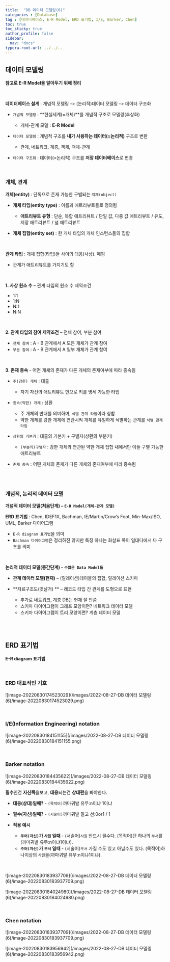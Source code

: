```yaml
---
title:  "DB 데이터 모델링(6)"
categories : [Database]
tag : [데이터베이스, E-R Model, ERD 표기법, I/E, Barker, Chen]
toc: true
toc_sticky: true
author_profile: false
sidebar:
  nav: "docs"
typora-root-url: ../../..
---
```




## 데이터 모델링

**참고로 E-R Model을 알아두기 위해 정리**

<br>

**데이터베이스 설계** : 개념적 모델링 -> (논리적)데이터 모델링 -> 데이터 구조화

* `개념적 모델링` : **현실세계(=개체)**를 개념적 구조로 모델링(추상화)
  * 개체-관계 모델 : **E-R Model**

* `데이터 모델링` : 개념적 구조를 **내가 사용하는 데이터(=논리적)** 구조로 변환
  * 관계, 네트워크, 계층, 객체, 객체-관계

* `데이터 구조화` : 데이터(=논리적) 구조를 **저장 데이터베이스**로 변경

<br>

### 개체, 관계

**개체(entity)** : 단독으로 존재 가능한 구별되는 `객체(object)`

* **개체 타입(entity type)** : 이름과 애트리뷰트들로 정의됨
  * **애트리뷰트 유형** : 단순, 복합 애트리뷰트 / 단일 값, 다중 값 애트리뷰트 / 유도, 저장 애트리뷰트 / 널 애트리뷰트

* **개체 집합(entity set)** : 한 개체 타입의 개체 인스턴스들의 집합

<br>

**관계 타입** : 개체 집합(타입)들 사이의 대응(사상). 매핑

* 관계가 애트리뷰트를 가지기도 함

<br>

**1. 사상 원소 수** – 관계 타입의 원소 수 제약조건

* 1:1
* 1:N
* N:1
* N:N

<br>

**2. 관계 타입의 참여 제약조건** – 전체 참여, 부분 참여

* `전체 참여` : A - B 관계에서 A 모든 개체가 관계 참여
* `부분 참여` : A - B 관계에서 A 일부 개체가 관계 참여

<br>

**3. 존재 종속** - 어떤 개체의 존재가 다른 개체의 존재여부에 따라 종속됨

* `주(강한) 개체` : 대출
  * 자기 자신의 애트리뷰트 만으로 키를 명세 가능한 타입
* `종속(약한) 개체` : 상환
  * 주 개체의 반대를 의미하며, `식별 관계 타입`이라 칭함
  * 약한 개체를 강한 개체에 연관시켜 개체를 유일하게 식별하는 관계를 `식별 관계 타입`

* `상환의 기본키` : 대출의 기본키 + 구별자(상환의 부분키)
  * `(부분키)구별자` : 강한 개체와 연관된 약한 개체 집합 내에서만 이들 구별 가능한 애트리뷰트

* `존재 종속` : 어떤 개체의 존재가 다른 개체의 존재여부에 따라 종속됨

<br><br>

### 개념적, 논리적 데이터 모델

**개념적 데이터 모델(처음단계) – `E-R Model(개체-관계 모델)`**

**ERD 표기법** : Chen, IDEF1X, Bachman, IE/Martin/Crow’s Foot, Min-Max/ISO, UML, Barker 다이어그램

* `E-R diagram 표기법`을 의미
* `Bachman 다이어그램`은 정리하진 않지만 특징 하나는 화살표 쪽이 일대다에서 다 구조를 의미

<br>

**논리적 데이터 모델(중간단계) - `수많은 Data Model들`**

* **관계 데이터 모델(현재)** – (릴레이션)테이블의 집합, 릴레이션 스키마

* **자료구조도(옛날거) ** – 레코드 타입 간 관계를 도형으로 표현
  * 추가로 네트워크, 계층 DB는 현재 잘 안씀
  * 스키마 다이어그램이 그래프 모양이면? 네트워크 데이터 모델
  * 스키마 다이어그램이 트리 모양이면? 계층 데이터 모델

<br><br>

## ERD 표기법

**E-R diagram 표기법**

<br>

### ERD 대표적인 기호

![image-20220830174523029](/images/2022-08-27-DB 데이터 모델링(6)/image-20220830174523029.png)



<br>

### I/E(Information Engineering) notation

![image-20220830184151155](/images/2022-08-27-DB 데이터 모델링(6)/image-20220830184151155.png)

<br>

### Barker notation

![image-20220830184435622](/images/2022-08-27-DB 데이터 모델링(6)/image-20220830184435622.png)



**필수**인건 **자신쪽**을보고, **대응**되는건 **상대편**을 봐야한다.

* **대응(상대)일때?** - `(목적어)`까마귀발 유무:n이냐 1이냐

* **필수(자신)일때?** - `(서술어)`까마귀발 말고 선:0or1 / 1

* **적용 예시**
  * **`주어(자신)`가 `사원` 일때** - (서술어)`사원` 반드시 필수다. (목적어)단 하나의 `부서`를(까마귀발 유무:n이냐1이냐).
  * **`주어(자신)`가 `부서` 일때** - (서술어)`부서` 가질 수도 있고 아닐수도 있다. (목적어)하나이상의 `사원`을(까마귀발 유무:n이냐1이냐).

<br>

![image-20220830183937709](/images/2022-08-27-DB 데이터 모델링(6)/image-20220830183937709.png)

![image-20220830184024980](/images/2022-08-27-DB 데이터 모델링(6)/image-20220830184024980.png)

<br>

### Chen notation

![image-20220830183937709](/images/2022-08-27-DB 데이터 모델링(6)/image-20220830183937709.png)

![image-20220830183956942](/images/2022-08-27-DB 데이터 모델링(6)/image-20220830183956942.png)

